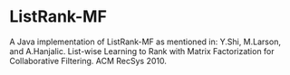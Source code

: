 ListRank-MF
===========

A Java implementation of ListRank-MF as mentioned in:
Y.Shi, M.Larson, and A.Hanjalic. List-wise Learning to Rank with Matrix Factorization  for Collaborative Filtering. ACM RecSys 2010.

